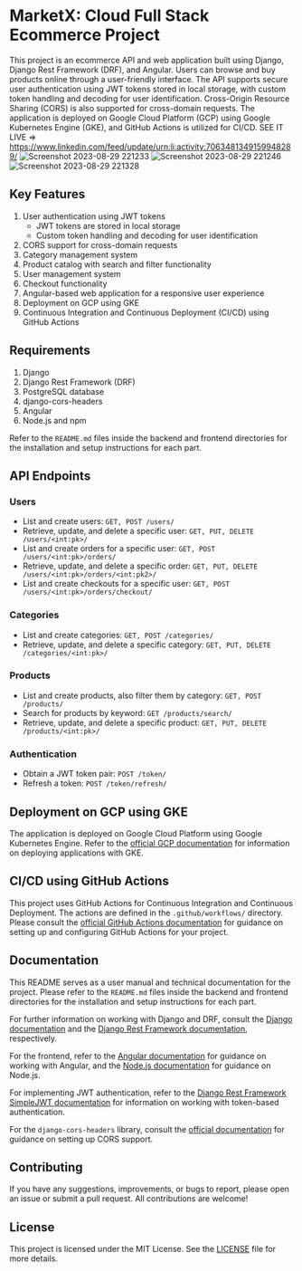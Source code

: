 # MarketX: Cloud Full Stack Ecommerce Project

This project is an ecommerce API and web application built using Django, Django Rest Framework (DRF), and Angular. Users can browse and buy products online through a user-friendly interface. The API supports secure user authentication using JWT tokens stored in local storage, with custom token handling and decoding for user identification. Cross-Origin Resource Sharing (CORS) is also supported for cross-domain requests. The application is deployed on Google Cloud Platform (GCP) using Google Kubernetes Engine (GKE), and GitHub Actions is utilized for CI/CD.
SEE IT LIVE => https://www.linkedin.com/feed/update/urn:li:activity:7063481349159948289/
![Screenshot 2023-08-29 221233](https://github.com/mohamedsorour1998/MarketX/assets/110028481/bbc39a4f-6401-409b-9930-5eecade4fb0b)
![Screenshot 2023-08-29 221246](https://github.com/mohamedsorour1998/MarketX/assets/110028481/423b6ba7-9cce-4ef7-b131-62b34aac505b)
![Screenshot 2023-08-29 221328](https://github.com/mohamedsorour1998/MarketX/assets/110028481/85d16145-e422-42d5-b419-2fc7364a68a8)

## Key Features

1. User authentication using JWT tokens
   - JWT tokens are stored in local storage
   - Custom token handling and decoding for user identification
2. CORS support for cross-domain requests
3. Category management system
4. Product catalog with search and filter functionality
5. User management system
6. Checkout functionality
7. Angular-based web application for a responsive user experience
8. Deployment on GCP using GKE
9. Continuous Integration and Continuous Deployment (CI/CD) using GitHub Actions

## Requirements

1. Django
2. Django Rest Framework (DRF)
3. PostgreSQL database
4. django-cors-headers
5. Angular
6. Node.js and npm

Refer to the `README.md` files inside the backend and frontend directories for the installation and setup instructions for each part.

## API Endpoints

### Users

* List and create users: `GET, POST /users/`
* Retrieve, update, and delete a specific user: `GET, PUT, DELETE /users/<int:pk>/`
* List and create orders for a specific user: `GET, POST /users/<int:pk>/orders/`
* Retrieve, update, and delete a specific order: `GET, PUT, DELETE /users/<int:pk>/orders/<int:pk2>/`
* List and create checkouts for a specific user: `GET, POST /users/<int:pk>/orders/checkout/`

### Categories

* List and create categories: `GET, POST /categories/`
* Retrieve, update, and delete a specific category: `GET, PUT, DELETE /categories/<int:pk>/`

### Products

* List and create products, also filter them by category: `GET, POST /products/`
* Search for products by keyword: `GET /products/search/`
* Retrieve, update, and delete a specific product: `GET, PUT, DELETE /products/<int:pk>/`

### Authentication

* Obtain a JWT token pair: `POST /token/`
* Refresh a token: `POST /token/refresh/`

## Deployment on GCP using GKE

The application is deployed on Google Cloud Platform using Google Kubernetes Engine. Refer to the [official GCP documentation](https://cloud.google.com/kubernetes-engine/docs) for information on deploying applications with GKE.

## CI/CD using GitHub Actions

This project uses GitHub Actions for Continuous Integration and Continuous Deployment. The actions are defined in the `.github/workflows/` directory. Please consult the [official GitHub Actions documentation](https://docs.github.com/en/actions) for guidance on setting up and configuring GitHub Actions for your project.

## Documentation

This README serves as a user manual and technical documentation for the project. Please refer to the `README.md` files inside the backend and frontend directories for the installation and setup instructions for each part.

For further information on working with Django and DRF, consult the [Django documentation](https://docs.djangoproject.com/en/stable/) and the [Django Rest Framework documentation](https://www.django-rest-framework.org/), respectively.

For the frontend, refer to the [Angular documentation](https://angular.io/docs) for guidance on working with Angular, and the [Node.js documentation](https://nodejs.org/en/docs/) for guidance on Node.js.

For implementing JWT authentication, refer to the [Django Rest Framework SimpleJWT documentation](https://django-rest-framework-simplejwt.readthedocs.io/en/latest/index.html) for information on working with token-based authentication.

For the `django-cors-headers` library, consult the [official documentation](https://github.com/adamchainz/django-cors-headers#setup) for guidance on setting up CORS support.

## Contributing

If you have any suggestions, improvements, or bugs to report, please open an issue or submit a pull request. All contributions are welcome!

## License

This project is licensed under the MIT License. See the [LICENSE](LICENSE) file for more details.
